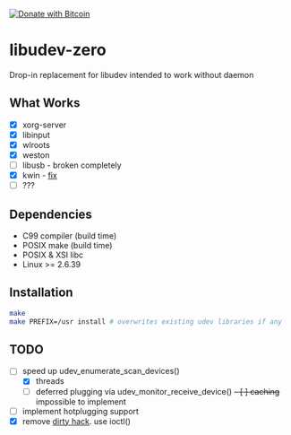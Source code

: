 [![Donate with Bitcoin](https://en.cryptobadges.io/badge/micro/1BwrcsgtWZeLVvNeEQSg4A28a3yrGN3FpK)](https://en.cryptobadges.io/donate/1BwrcsgtWZeLVvNeEQSg4A28a3yrGN3FpK)

libudev-zero
============

Drop-in replacement for libudev intended to work without daemon

What Works
----------
* [x] xorg-server
* [x] libinput
* [x] wlroots
* [x] weston
* [ ] libusb - broken completely
* [x] kwin - [fix](https://github.com/dilyn-corner/KISS-kde/commit/0cc72748e46f859a0fced55b0c3fcc1dd9586a38)
* [ ] ???

Dependencies
------------

* C99 compiler (build time)
* POSIX make (build time)
* POSIX & XSI libc
* Linux >= 2.6.39

Installation
------------

```sh
make
make PREFIX=/usr install # overwrites existing udev libraries if any
```

TODO
----

* [ ] speed up udev_enumerate_scan_devices()
  - [x] threads
  - [ ] deferred plugging via udev_monitor_receive_device()
  ~~- [ ] caching~~ impossible to implement
* [ ] implement hotplugging support
* [x] remove [dirty hack](https://github.com/illiliti/libudev-zero/blob/e76f9b282442505bd6b0b08b411679aae1581fa5/udev_device.c#L383). use ioctl()
